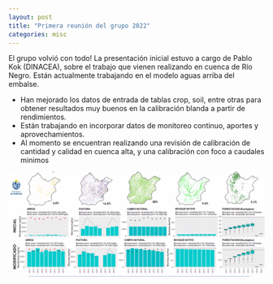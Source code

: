 ```yaml
---
layout: post
title: "Primera reunión del grupo 2022"
categories: misc
---
```


El grupo volvió con todo! La presentación inicial estuvo a cargo de Pablo Kok (DINACEA), sobre el trabajo que vienen realizando en cuenca de Río Negro. Están actualmente trabajando en el modelo aguas arriba del embalse.  
* Han mejorado los datos de entrada de tablas crop, soil, entre otras para obtener resultados muy buenos en la calibración blanda a partir de rendimientos.
* Están trabajando en incorporar datos de monitoreo continuo, aportes y  aprovechamientos. 
* Al momento se encuentran realizando una revisión de calibración de cantidad y calidad en cuenca alta, y una calibración con foco a caudales minimos

![slide1](/images/Picture2.png)


